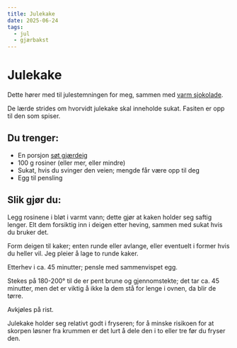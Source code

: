 ```yaml
---
title: Julekake
date: 2025-06-24
tags:
  - jul
  - gjærbakst
---
```

# Julekake

Dette hører med til julestemningen for meg, sammen med [varm sjokolade](varm-sjokolade.md).

De lærde strides om hvorvidt julekake skal inneholde sukat. Fasiten er opp til den som spiser.

## Du trenger:

* En porsjon [søt gjærdeig](søt-gjærdeig.md)
* 100 g rosiner (eller mer, eller mindre)
* Sukat, hvis du svinger den veien; mengde får være opp til deg
* Egg til pensling

## Slik gjør du:

Legg rosinene i bløt i varmt vann; dette gjør at kaken holder seg saftig lenger.  Elt dem forsiktig inn i deigen etter heving, sammen med sukat hvis du bruker det.

Form deigen til kaker; enten runde eller avlange, eller eventuelt i former hvis du heller vil.  Jeg pleier å lage to runde kaker.

Etterhev i ca. 45 minutter; pensle med sammenvispet egg.

Stekes på 180-200&deg; til de er pent brune og gjennomstekte; det tar ca. 45 minutter, men det er viktig å ikke la dem stå for lenge i ovnen, da blir de tørre.

Avkjøles på rist.

Julekake holder seg relativt godt i fryseren; for å minske risikoen for at skorpen løsner fra krummen er det lurt å dele den i to eller tre før du fryser den.